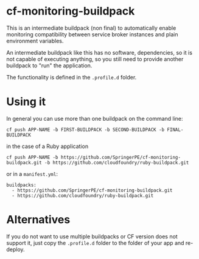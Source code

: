 # cf-monitoring-buildpack

This is an intermediate buildpack (non final) to automatically enable monitoring compatibility
between service broker instances and plain environment variables.

An intermediate buildpack like this has no software, dependencies, so it is not
capable of executing anything, so you still need to provide another buildpack
to "run" the application.

The functionality is defined in the `.profile.d` folder.

# Using it

In general you can use more than one buildpack on the command line:

```
cf push APP-NAME -b FIRST-BUILDPACK -b SECOND-BUILDPACK -b FINAL-BUILDPACK
```

in the case of a Ruby application

```
cf push APP-NAME -b https://github.com/SpringerPE/cf-monitoring-buildpack.git -b https://github.com/cloudfoundry/ruby-buildpack.git
```

or in a `manifest.yml`:

```
buildpacks:
  - https://github.com/SpringerPE/cf-monitoring-buildpack.git
  - https://github.com/cloudfoundry/ruby-buildpack.git
```

# Alternatives

If you do not want to use multiple buildpacks or CF version does not support it,
just copy the `.profile.d` folder to the folder of your app and re-deploy.

